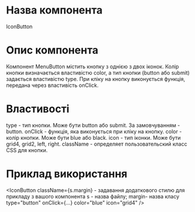 # Назва компонента

IconButton

# Опис компонента

Компонент MenuButton містить кнопку з однією з двох іконок. Колір кнопки визначається властивістю color, а тип кнопки (button або submit) задається властивістю type. При кліку на кнопку виконується функція, передана через властивість onClick.

# Властивості

type - тип кнопки. Може бути button або submit. За замовчуванням - button.
onClick - функція, яка виконується при кліку на кнопку.
color - колір кнопки. Може бути blue або black.
icon - тип іконки. Може бути grid4, grid2, left, right.
className - определяет пользовательский класс CSS для кнопки.

# Приклад використання

<IconButton
className={s.margin} - задавання додаткового стилю для прикладу з вашого компонента s - назва файлу; margin- назва класу
type="button"
onClick={...}
color="blue"
icon="grid4"
/>
